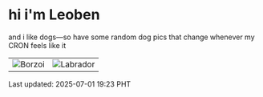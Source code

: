 # hi i'm Leoben

and i like dogs—so have some random dog pics that change whenever my CRON feels like it

|  |  |
|--------|----------|
| ![Borzoi](https://random-dog-vercel.vercel.app/api/random-borzoi?v=1751369019) | ![Labrador](https://random-dog-vercel.vercel.app/api/random-labrador?v=1751369019) |

Last updated: 2025-07-01 19:23 PHT
